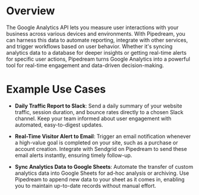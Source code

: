 # Overview

The Google Analytics API lets you measure user interactions with your business across various devices and environments. With Pipedream, you can harness this data to automate reporting, integrate with other services, and trigger workflows based on user behavior. Whether it's syncing analytics data to a database for deeper insights or getting real-time alerts for specific user actions, Pipedream turns Google Analytics into a powerful tool for real-time engagement and data-driven decision-making.

# Example Use Cases

- **Daily Traffic Report to Slack**: Send a daily summary of your website traffic, session duration, and bounce rates directly to a chosen Slack channel. Keep your team informed about user engagement with automated, easy-to-digest updates.

- **Real-Time Visitor Alert to Email**: Trigger an email notification whenever a high-value goal is completed on your site, such as a purchase or account creation. Integrate with Sendgrid on Pipedream to send these email alerts instantly, ensuring timely follow-up.

- **Sync Analytics Data to Google Sheets**: Automate the transfer of custom analytics data into Google Sheets for ad-hoc analysis or archiving. Use Pipedream to append new data to your sheet as it comes in, enabling you to maintain up-to-date records without manual effort.
